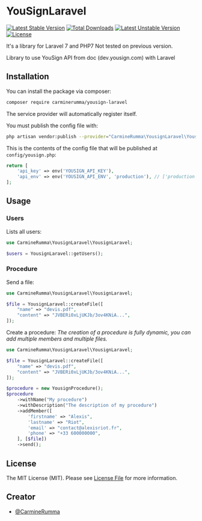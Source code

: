 # YouSignLaravel

[![Latest Stable Version](https://poser.pugx.org/carminerumma/yousign-laravel/v/stable)](https://packagist.org/packages/carminerumma/yousign-laravel)
[![Total Downloads](https://poser.pugx.org/carminerumma/yousign-laravel/downloads)](https://packagist.org/packages/carminerumma/yousign-laravel)
[![Latest Unstable Version](https://poser.pugx.org/carminerumma/yousign-laravel/v/unstable)](https://packagist.org/packages/carminerumma/yousign-laravel)
[![License](https://poser.pugx.org/carminerumma/yousign-laravel/license)](https://packagist.org/packages/carminerumma/yousign-laravel)

It's a library for Laravel 7 and PHP7
Not tested on previous version.

Library to use YouSign API from doc (dev.yousign.com) with Laravel

## Installation

You can install the package via composer:

```bash
composer require carminerumma/yousign-laravel
```

The service provider will automatically register itself.

You must publish the config file with:
```bash
php artisan vendor:publish --provider="CarmineRumma\YousignLaravel\YousignServiceProvider" --tag="config"
```

This is the contents of the config file that will be published at `config/yousign.php`:

```php
return [
    'api_key' => env('YOUSIGN_API_KEY'),
    'api_env' => env('YOUSIGN_API_ENV', 'production'), // ['production', 'staging']
];
```

## Usage

### Users

Lists all users:
```php
use CarmineRumma\YousignLaravel\YousignLaravel;

$users = YousignLaravel::getUsers();
```

### Procedure

Send a file:
```php
use CarmineRumma\YousignLaravel\YousignLaravel;

$file = YousignLaravel::createFile([
    "name" => "devis.pdf",
    "content" => "JVBERi0xLjUKJb/3ov4KNiA...",
]);
```

Create a procedure:
_The creation of a procedure is fully dynamic, you can add multiple members and multiple files._
```php
use CarmineRumma\YousignLaravel\YousignLaravel;

$file = YousignLaravel::createFile([
    "name" => "devis.pdf",
    "content" => "JVBERi0xLjUKJb/3ov4KNiA...",
]);

$procedure = new YousignProcedure();
$procedure
    ->withName("My procedure")
    ->withDescription("The description of my procedure")
    ->addMember([
        'firstname' => "Alexis",
        'lastname' => "Riot",
        'email' => "contact@alexisriot.fr",
        'phone' => "+33 600000000",
    ], [$file])
    ->send();
```

## License

The MIT License (MIT). Please see [License File](LICENSE) for more information.


## Creator

- [@CarmineRumma](https://github.com/CarmineRumma)
